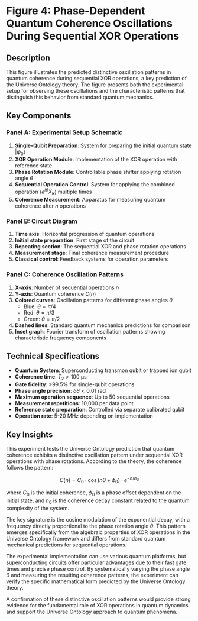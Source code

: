 # Figure 4: Phase-Dependent Quantum Coherence Oscillations During Sequential XOR Operations

## Description

This figure illustrates the predicted distinctive oscillation patterns in quantum coherence during sequential XOR operations, a key prediction of the Universe Ontology theory. The figure presents both the experimental setup for observing these oscillations and the characteristic patterns that distinguish this behavior from standard quantum mechanics.

## Key Components

### Panel A: Experimental Setup Schematic

1. **Single-Qubit Preparation**: System for preparing the initial quantum state $|\psi_0\rangle$
2. **XOR Operation Module**: Implementation of the XOR operation with reference state
3. **Phase Rotation Module**: Controllable phase shifter applying rotation angle $\theta$
4. **Sequential Operation Control**: System for applying the combined operation $(e^{i\theta} \hat{X}_R)$ multiple times
5. **Coherence Measurement**: Apparatus for measuring quantum coherence after $n$ operations

### Panel B: Circuit Diagram

1. **Time axis**: Horizontal progression of quantum operations
2. **Initial state preparation**: First stage of the circuit
3. **Repeating section**: The sequential XOR and phase rotation operations
4. **Measurement stage**: Final coherence measurement procedure
5. **Classical control**: Feedback systems for operation parameters

### Panel C: Coherence Oscillation Patterns

1. **X-axis**: Number of sequential operations $n$
2. **Y-axis**: Quantum coherence $C(n)$
3. **Colored curves**: Oscillation patterns for different phase angles $\theta$
   - Blue: $\theta = \pi/4$
   - Red: $\theta = \pi/3$
   - Green: $\theta = \pi/2$
4. **Dashed lines**: Standard quantum mechanics predictions for comparison
5. **Inset graph**: Fourier transform of oscillation patterns showing characteristic frequency components

## Technical Specifications

- **Quantum System**: Superconducting transmon qubit or trapped ion qubit
- **Coherence time**: $T_2 > 100$ µs
- **Gate fidelity**: >99.5% for single-qubit operations
- **Phase angle precision**: $\delta\theta < 0.01$ rad
- **Maximum operation sequence**: Up to 50 sequential operations
- **Measurement repetitions**: 10,000 per data point
- **Reference state preparation**: Controlled via separate calibrated qubit
- **Operation rate**: 5-20 MHz depending on implementation

## Key Insights

This experiment tests the Universe Ontology prediction that quantum coherence exhibits a distinctive oscillation pattern under sequential XOR operations with phase rotations. According to the theory, the coherence follows the pattern:

$$C(n) = C_0 \cdot \cos(n\theta + \phi_0) \cdot e^{-n/n_0}$$

where $C_0$ is the initial coherence, $\phi_0$ is a phase offset dependent on the initial state, and $n_0$ is the coherence decay constant related to the quantum complexity of the system.

The key signature is the cosine modulation of the exponential decay, with a frequency directly proportional to the phase rotation angle $\theta$. This pattern emerges specifically from the algebraic properties of XOR operations in the Universe Ontology framework and differs from standard quantum mechanical predictions for sequential operations.

The experimental implementation can use various quantum platforms, but superconducting circuits offer particular advantages due to their fast gate times and precise phase control. By systematically varying the phase angle $\theta$ and measuring the resulting coherence patterns, the experiment can verify the specific mathematical form predicted by the Universe Ontology theory.

A confirmation of these distinctive oscillation patterns would provide strong evidence for the fundamental role of XOR operations in quantum dynamics and support the Universe Ontology approach to quantum phenomena. 